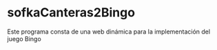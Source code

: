 # sofkaCanteras2Bingo
Este programa consta de una web dinámica para la implementación del juego Bingo 
